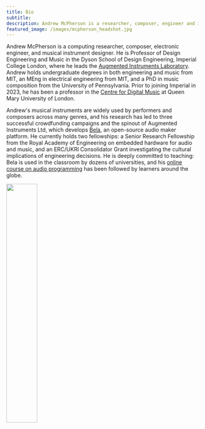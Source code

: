```yaml
---
title: Bio
subtitle: 
description: Andrew McPherson is a researcher, composer, engineer and instrument designer.
featured_image: /images/mcpherson_headshot.jpg
---
```


Andrew McPherson is a computing researcher, composer, electronic engineer, and musical instrument designer. He is Professor of Design Engineering and Music in the Dyson School of Design Engineering, Imperial College London, where he leads the [Augmented Instruments Laboratory](http://instrumentslab.org). Andrew holds undergraduate degrees in both engineering and music from MIT, an MEng in electrical engineering from MIT, and a PhD in music composition from the University of Pennsylvania. Prior to joining Imperial in 2023, he has been a professor in the [Centre for Digital Music](http://c4dm.eecs.qmul.ac.uk) at Queen Mary University of London. 

Andrew's musical instruments are widely used by performers and composers across many genres, and his research has led to three successful crowdfunding campaigns and the spinout of Augmented Instruments Ltd, which develops [Bela](http://bela.io), an open-source audio maker platform. He currently holds two fellowships: a Senior Research Fellowship from the Royal Academy of Engineering on embedded hardware for audio and music, and an ERC/UKRI Consolidator Grant investigating the cultural implications of engineering decisions. He is deeply committed to teaching: Bela is used in the classroom by dozens of universities, and his [online course on audio programming](/project/youtube) has been followed by learners around the globe.

<img src="/images/mcpherson_headshot.jpg" width="40%">
